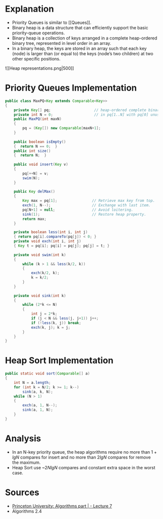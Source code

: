 # Explanation
+ Priority Queues is similar to [[Queues]].
+ Binary heap is a data structure that can efficiently support the basic priority-queue operations. 
+ Binary heap is a collection of keys arranged in a complete heap-ordered binary tree, represented in level order in an array.
+ In a binary heap, the keys are stored in an array such that each key (node) is larger than (or equal to) the keys (node’s two children) at two other specific positions.

![[Heap representations.png|500]]
# Priority Queues Implementation
```java
public class MaxPQ<Key extends Comparable<Key>> 
{
	private Key[] pq;                    // heap-ordered complete binary tree
	private int N = 0;                   // in pq[1..N] with pq[0] unused 
	public MaxPQ(int maxN) 
	{ 
		pq = (Key[]) new Comparable[maxN+1]; 
	} 
	
	public boolean isEmpty() 
	{  return N == 0;  } 
	public int size() 
	{  return N;  } 
	
	public void insert(Key v) 
	{ 
		pq[++N] = v; 
		swim(N); 
	} 
	
	public Key delMax() 
	{
		Key max = pq[1];                // Retrieve max key from top.
		exch(1, N--);                   // Exchange with last item.
		pq[N+1] = null;                 // Avoid loitering.
		sink(1);                        // Restore heap property.
		return max;
	}

	private boolean less(int i, int j) 
	{ return pq[i].compareTo(pq[j]) < 0; } 
	private void exch(int i, int j) 
	{ Key t = pq[i]; pq[i] = pq[j]; pq[j] = t; }
	
	private void swim(int k) 
	{ 
		while (k > 1 && less(k/2, k)) 
		{ 
			exch(k/2, k); 
			k = k/2; 
		} 
	}
	
	private void sink(int k) 
	{ 
		while (2*k <= N) 
		{ 
			int j = 2*k; 
			if (j < N && less(j, j+1)) j++; 
			if (!less(k, j)) break; 
			exch(k, j); k = j; 
		} 
	}
}
```

# Heap Sort Implementation
```java
public static void sort(Comparable[] a) 
{ 
	int N = a.length; 
	for (int k = N/2; k >= 1; k--) 
		sink(a, k, N); 
	while (N > 1) 
	{ 
		exch(a, 1, N--); 
		sink(a, 1, N); 
	} 
}
```
# Analysis
+ In an N-key priority queue, the heap algorithms require no more than $1 + lgN$ compares for insert and no more than $2 lgN$ compares for remove the maximum.
+ Heap Sort use ~$2N lgN$ compares and constant extra space in the worst case.
# Sources
+ [Princeton University: Algorithms part | - Lecture 7 ](https://www.coursera.org/learn/algorithms-part1/lecture/A3kA3/apis-and-elementary-implementations)
+ Algorithms 2.4